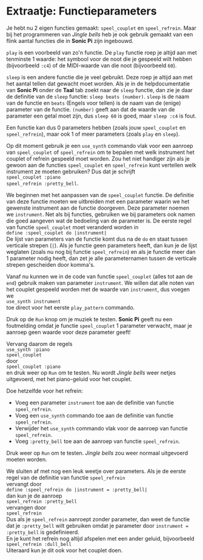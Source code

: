 # Extraatje: Functieparameters

Je hebt nu 2 eigen functies gemaakt: `speel_couplet` en `speel_refrein`. Maar bij het programmeren van *Jingle bells* heb je ook gebruik gemaakt van een flink aantal functies die in **Sonic Pi** zijn ingebouwd.

`play` is een voorbeeld van zo'n functie. De `play` functie roep je altijd aan met tenminste 1 waarde: het symbool voor de noot die je gespeeld wilt hebben (bijvoorbeeld `:c4`) of de MIDI-waarde van die noot (bijvoorbeeld `60`).

`sleep` is een andere functie die je veel gebruikt. Deze roep je altijd aan met het aantal tellen dat gewacht moet worden. Als je in de helpdocumentatie van **Sonic Pi** onder de **Taal** tab zoekt naar de `sleep` functie, dan zie je daar de definitie van de `sleep` functie: `sleep beats (number)`. `sleep` is de naam van de functie en `beats` (Engels voor tellen) is de naam van de (enige) parameter van de functie. `(number)` geeft aan dat de waarde van de parameter een getal moet zijn, dus `sleep 60` is goed, maar `sleep :c4` is fout.

Een functie kan dus 0 parameters hebben (zoals jouw `speel_couplet` en `speel_refrein`), maar ook 1 of meer parameters (zoals `play` en `sleep`).

Op dit moment gebruik je een `use_synth` commando vlak voor een aanroep van `speel_couplet` of `speel_refrein` om te bepalen met welk instrument het couplet of refrein gespeeld moet worden. Zou het niet handiger zijn als je gewoon aan de functies `speel_couplet` en `speel_refrein` kunt vertellen welk instrument ze moeten gebruiken? Dus dat je schrijft  
`speel_couplet :piano`  
`speel_refrein :pretty_bell`.

We beginnen met het aanpassen van de `speel_couplet` functie. De definitie van deze functie moeten we uitbreiden met een parameter waarin we het gewenste instrument aan de functie doorgeven. Deze parameter noemen we `instrument`. Net als bij functies, gebruiken we bij parameters ook namen die goed aangeven wat de bedoeling van de parameter is. De eerste regel van functie `speel_couplet` moet veranderd worden in  
`define :speel_couplet do |instrument|`  
De lijst van parameters van de functie komt dus na de `do` en staat tussen verticale strepen (`|`). Als je functie geen parameters heeft, dan kun je de lijst weglaten (zoals nu nog bij functie `speel_refrein`) en als je functie meer dan 1 parameter nodig heeft, dan zet je alle parameternamen tussen de verticale strepen gescheiden door komma's.

Vanaf nu kunnen we in de code van functie `speel_couplet` (alles tot aan de `end`) gebruik maken van parameter `instrument`. We willen dat alle noten van het couplet gespeeld worden met de waarde van `instrument`, dus voegen we  
`use_synth instrument`  
toe direct voor het eerste `play_pattern` commando.

Druk op de `Run` knop om je muziek te testen. **Sonic Pi** geeft nu een foutmelding omdat je functie `speel_couplet` 1 parameter verwacht, maar je aanroep geen waarde voor deze parameter geeft!

Vervang daarom de regels  
`use_synth :piano`  
`speel_couplet`  
door  
`speel_couplet :piano`  
en druk weer op `Run` om te testen. Nu wordt *Jingle bells* weer netjes uitgevoerd, met het piano-geluid voor het couplet.

Doe hetzelfde voor het refrein:
* Voeg een parameter `instrument` toe aan de definitie van functie `speel_refrein`.
* Voeg een `use_synth` commando toe aan de definitie van functie `speel_refrein`.
* Verwijder het `use_synth` commando vlak voor de aanroep van functie `speel_refrein`.
* Voeg `:pretty_bell` toe aan de aanroep van functie `speel_refrein`.

Druk weer op `Run` om te testen. *Jingle bells* zou weer normaal uitgevoerd moeten worden.

We sluiten af met nog een leuk weetje over parameters. Als je de eerste regel van de definitie van functie `speel_refrein`  
vervangt door  
`define :speel_refrein do |instrument = :pretty_bell|`  
dan kun je de aanroep  
`speel_refrein :pretty_bell`  
vervangen door  
`speel_refrein`  
Dus als je `speel_refrein` aanroept zonder parameter, dan weet de functie dat je `:pretty_bell` wilt gebruiken omdat je parameter door `instrument = :pretty_bell` is gedefinieerd.  
En je kunt het refrein nog altijd afspelen met een ander geluid, bijvoorbeeld  
`speel_refrein :dull_bell`  
Uiteraard kun je dit ook voor het couplet doen.
